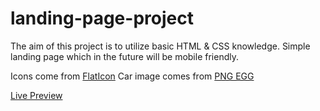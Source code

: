 # landing-page-project
The aim of this project is to utilize basic HTML & CSS knowledge. 
Simple landing page which in the future will be mobile friendly.

Icons come from [FlatIcon](https://www.flaticon.com/)
Car image comes from [PNG EGG](https://www.pngegg.com/en/png-baqar)

[Live Preview](https://p-multan.github.io/landing-page-project/)